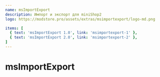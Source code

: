 ```yaml
---
name: msImportExport
description: Импорт и экспорт для miniShop2
logo: https://modstore.pro/assets/extras/msimportexport/logo-md.png

items: [
  { text: 'msImportExport 1.0', link: 'msimportexport-1' },
  { text: 'msImportExport 2.0', link: 'msimportexport-2' },
]
---
```

# msImportExport
